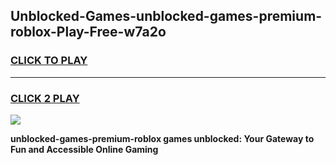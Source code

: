 
## Unblocked-Games-unblocked-games-premium-roblox-Play-Free-w7a2o
<h3>
<a href="https://premium76.site?title=unblocked-games-premium-roblox&ref=17A">CLICK TO PLAY</a></h3>
<hr>

<h3>
<a href="https://premium76.site?title=unblocked-games-premium-roblox&ref=17A">CLICK 2 PLAY</a>
  
</h3>

<a href="https://premium76.site?title=unblocked-games-premium-roblox&ref=17A"><img src="https://clearcache.store/games.png"></a>


**unblocked-games-premium-roblox games unblocked: Your Gateway to Fun and Accessible Online Gaming**
